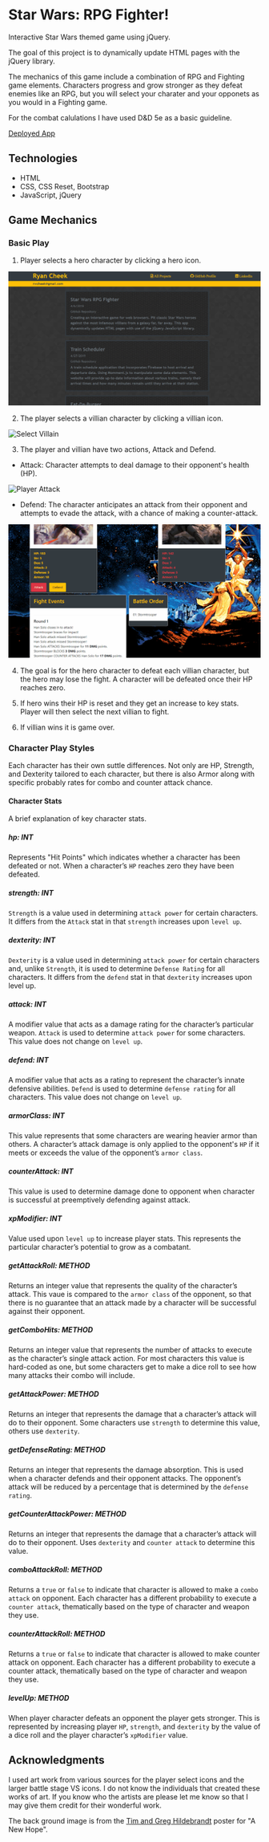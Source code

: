 # Star Wars: RPG Fighter!

Interactive Star Wars themed game using jQuery.

The goal of this project is to dynamically update HTML pages with the jQuery library.

The mechanics of this game include a combination of RPG and Fighting game elements. Characters progress and grow stronger as they defeat enemies like an RPG, but you will select your charater and your opponets as you would in a Fighting game.

For the combat calulations I have used D&D 5e as a basic guideline.

[Deployed App](https://ryverine.github.io/unit-4-game)

## Technologies

 * HTML
 * CSS, CSS Reset, Bootstrap
 * JavaScript, jQuery

## Game Mechanics 

### Basic Play

1. Player selects a hero character by clicking a hero icon.

![Select Hero](/documentation/hero_select.gif)

2. The player selects a villian character by clicking a villian icon.

![Select Villain](/documentation/villain_select.gif)

3. The player and villian have two actions, Attack and Defend.

  * Attack: Character attempts to deal damage to their opponent's health (HP).

![Player Attack](/documentation/player_attack.gif)

  * Defend: The character anticipates an attack from their opponent and attempts to evade the attack, with a chance of making a counter-attack.

  ![Player Defend](/documentation/player_defend.gif)

4. The goal is for the hero character to defeat each villian character, but the hero may lose the fight. A character will be defeated once their HP reaches zero.

5. If hero wins their HP is reset and they get an increase to key stats. Player will then select the next villian to fight.

6. If villian wins it is game over.

### Character Play Styles

Each character has their own suttle differences. Not only are HP, Strength, and Dexterity tailored to each character, but there is also Armor along with specific probably rates for combo and counter attack chance.

#### Character Stats

A brief explanation of key character stats.

##### hp: INT

Represents "Hit Points" which indicates whether a character has been defeated or not. When a character’s `HP` reaches zero they have been defeated.

##### strength: INT

`Strength` is a value used in determining `attack power` for certain characters. It differs from the `Attack` stat in that `strength` increases upon `level up`.

##### dexterity: INT

`Dexterity` is a value used in determining `attack power` for certain characters and, unlike `Strength`, it is used to  determine `Defense Rating` for all characters. It differs from the `defend` stat in that `dexterity` increases upon level up.

##### attack: INT

A modifier value that acts as a damage rating for the character’s particular weapon. `Attack` is used to determine `attack power` for some characters. This value does not change on `level up`.

##### defend: INT

A modifier value that acts as a rating to represent the character’s innate defensive abilities. `Defend` is used to determine `defense rating` for all characters. This value does not change on `level up`.

##### armorClass: INT

This value represents that some characters are wearing heavier armor than others. A character’s attack damage is only applied to the opponent's `HP` if it meets or exceeds the value of the opponent’s `armor class`.

##### counterAttack: INT

This value is used to determine damage done to opponent when character is successful at preemptively defending against attack. 

##### xpModifier: INT

Value used upon `level up` to increase player stats. This represents the particular character’s potential to grow as a combatant.

##### getAttackRoll: METHOD

Returns an integer value that represents the quality of the character’s attack. This vaue is compared to the `armor class` of the opponent, so that there is no guarantee that an attack made by a character will be successful against their opponent.

##### getComboHits: METHOD

Returns an integer value that represents the number of attacks to execute as the character’s single attack action. For most characters this value is hard-coded as one, but some characters get to make a dice roll to see how many attacks their combo will include.

##### getAttackPower: METHOD

Returns an integer that represents the damage that a character’s attack will do to their opponent. Some characters use `strength` to determine this value, others use `dexterity`.

##### getDefenseRating: METHOD

Returns an integer that represents the damage absorption. This is used when a character defends and their opponent attacks. The opponent’s attack will be reduced by a percentage that is determined by the `defense rating`.

##### getCounterAttackPower: METHOD

Returns an integer that represents the damage that a character’s attack will do to their opponent. Uses `dexterity` and `counter attack` to determine this value.

##### comboAttackRoll: METHOD

Returns a `true` or `false` to indicate that character is allowed to make a `combo attack` on opponent. Each character has a different probability to execute a `counter attack`, thematically based on the type of character and weapon they use.

##### counterAttackRoll: METHOD

Returns a `true` or `false` to indicate that character is allowed to make counter attack on opponent. Each character has a different probability to execute a counter attack, thematically based on the type of character and weapon they use.

##### levelUp: METHOD

When player character defeats an opponent the player gets stronger. This is represented by increasing player `HP`, `strength`, and `dexterity` by the value of a dice roll and the player character’s `xpModifier` value.

## Acknowledgments

I used art work from various sources for the player select icons and the larger battle stage VS icons. I do not know the individuals that created these works of art. If you know who the artists are please let me know so that I may give them credit for their wonderful work.

The back ground image is from the [Tim and Greg Hildebrandt](http://www.brothershildebrandt.com/) poster for "A New Hope".






